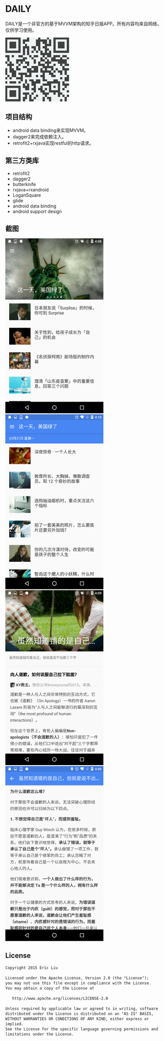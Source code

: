 DAILY
==============================================
DAILY是一个非官方的基于MVVM架构的知乎日报APP。所有内容均来自网络，仅供学习使用。

[![Get it on Google Play](art/download.png)][1]

## 项目结构
 * android data binding来实现MVVM。
 * dagger2来完成依赖注入。
 * retrofit2+rxjava实现restful的http请求。

## 第三方类库
* retrofit2
* dagger2
* butterknife
* rxjava+rxandroid
* LoganSquare
* glide
* android data binding
* android support design

## 截图
<img src="art/1.png" width="308" height="548"/>
<img src="art/2.png" width="308" height="548"/>

<img src="art/3.png" width="308" height="548"/>
<img src="art/4.png" width="308" height="548"/>

## License

    Copyright 2015 Eric Liu

    Licensed under the Apache License, Version 2.0 (the "License");
    you may not use this file except in compliance with the License.
    You may obtain a copy of the License at

       http://www.apache.org/licenses/LICENSE-2.0

    Unless required by applicable law or agreed to in writing, software
    distributed under the License is distributed on an "AS IS" BASIS,
    WITHOUT WARRANTIES OR CONDITIONS OF ANY KIND, either express or implied.
    See the License for the specific language governing permissions and
    limitations under the License.


[1]:http://fir.im/idaily